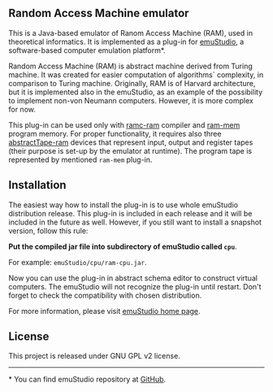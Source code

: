 Random Access Machine emulator
------------------------------

This is a Java-based emulator of Ranom Access Machine (RAM), used in theoretical informatics. It is implemented as a plug-in for
[emuStudio](http://emustudio.sf.net), a software-based computer emulation platform\*.

Random Access Machine (RAM) is abstract machine derived from Turing machine. It was created for easier computation of algorithms`
complexity, in comparison to Turing machine. Originally, RAM is of Harvard architecture, but it is implemented also in the emuStudio,
as an example of the possibility to implement non-von Neumann computers. However, it is more complex for now.

This plug-in can be used only with [ramc-ram](https://github.com/vbmacher/ramc-ram) compiler and
[ram-mem](https://github.com/vbmacher/ram-mem) program memory. For proper functionality, it requires also three
[abstractTape-ram](https://github.com/vbmacher/abstractTape-ram) devices that represent input, output and register tapes
(their purpose is set-up by the emulator at runtime). The program tape is represented by mentioned `ram-mem` plug-in.

Installation
------------

The easiest way how to install the plug-in is to use whole emuStudio distribution release. This plug-in is
included in each release and it will be included in the future as well. However, if you still want to install
a snapshot version, follow this rule: 

**Put the compiled jar file into subdirectory of emuStudio called `cpu`**.

For example: `emuStudio/cpu/ram-cpu.jar`.

Now you can use the plug-in in abstract schema editor to construct virtual computers. The emuStudio
will not recognize the plug-in until restart. Don't forget to check the compatibility with chosen
distribution.

For more information, please visit [emuStudio home page](http://emustudio.sourceforge.net/downloads.html).

License
-------

This project is released under GNU GPL v2 license.

* * *

\* You can find emuStudio repository at [GitHub](http://github.com/vbmacher/emuStudio).

